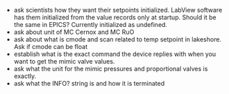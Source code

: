 - ask scientists how they want their setpoints initialized. LabView software has them initialized from the value records only at startup. Should it be the same in EPICS? Currently initialized as undefined.
- ask about unit of MC Cernox and MC RuO
- ask about what is cmode and scan related to temp setpoint in lakeshore. Ask if cmode can be float
- establish what is the exact command the device replies with when you want to get the mimic valve values.
- ask what the unit for the mimic pressures and proportional valves is exactly.
- ask what the INFO? string is and how it is terminated